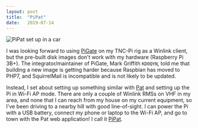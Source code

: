 ```yaml
---
layout: post
title:  "PiPat"
date:   2019-07-14
---
```

![PiPat set up in a car](https://1.bp.blogspot.com/-mn9mlZGJo6M/XXQfNEIJoJI/AAAAAAABp3M/x-QlGJSUH6Ap8rp23cqGLV9srcE7a1FzgCLcBGAs/s320/IMG_20190806_160827%2B%25281%2529.jpg)

I was looking forward to using <a href="http://pigate.net/">PiGate</a> on my TNC-Pi rig as a Winlink
client, but the pre-built disk images don't work with my hardware (Raspberry Pi 3B+). The
integrator/maintainer of PiGate, Mark Griffith `KD0QYN`, told me that building a new image is
getting harder because Raspbian has moved to PHP7, and SquirrelMail is incompatible and is not
likely to be updated.

Instead, I set about setting up something similar with [Pat](http://getpat.io/)
and setting up the Pi in Wi-Fi AP mode. There are only a couple of Winlink RMSs on VHF in my area,
and none that I can reach from my house on my current equipment, so I've been driving to a nearby
hill with good line-of-sight. I can power the Pi with a USB battery, connect my phone or laptop to
the Wi-Fi AP, and go to town with the Pat web application! I call it
[PiPat](https://docs.google.com/document/d/1dJY5iXwyYGQgYm9Cp68SarbZO_Nobx-BP2fhIsRSx08/preview).
